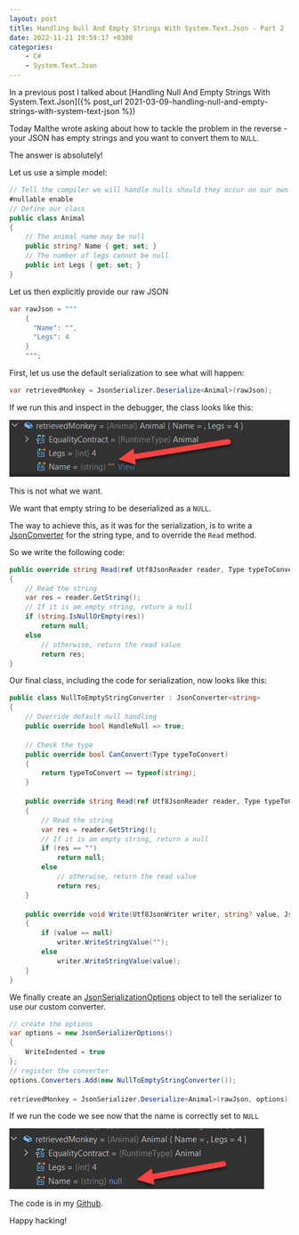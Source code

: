 ```yaml
---
layout: post
title: Handling Null And Empty Strings With System.Text.Json - Part 2
date: 2022-11-21 19:59:17 +0300
categories:
    - C#
    - System.Text.Json
---
```

In a previous post I talked about [Handling Null And Empty Strings With System.Text.Json]({% post_url 2021-03-09-handling-null-and-empty-strings-with-system-text-json %})

Today Malthe wrote asking about how to tackle the problem in the reverse - your JSON has empty strings and you want to convert them to `NULL`.

The answer is absolutely!

Let us use a simple model:

```csharp
// Tell the compiler we will handle nulls should they occur on our own
#nullable enable
// Define our class
public class Animal
{
    // The animal name may be null
    public string? Name { get; set; }
    // The number of legs cannot be null
    public int Legs { get; set; }
}
```

Let us then explicitly provide our raw JSON

```csharp
var rawJson = """
    {
      "Name": "",
      "Legs": 4
    }
    """;
```

First, let us use the default serialization to see what will happen:

```csharp
var retrievedMonkey = JsonSerializer.Deserialize<Animal>(rawJson);
```

If we run this and inspect in the debugger, the class looks like this:

![](../images/2022/11/NullName.png)

This is not what we want.

We want that empty string to be deserialized as a `NULL`.

The way to achieve this, as it was for the serialization, is to write a [JsonConverter](https://learn.microsoft.com/en-us/dotnet/api/system.text.json.serialization.jsonconverter-1?view=net-7.0) for the string type, and to override the `Read` method.

So we write the following code:

```csharp
public override string Read(ref Utf8JsonReader reader, Type typeToConvert, JsonSerializerOptions options)
{
    // Read the string
    var res = reader.GetString();
    // If it is am empty string, return a null
    if (string.IsNullOrEmpty(res))
        return null;
    else
        // otherwise, return the read value
        return res;
}
```

Our final class, including the code for serialization, now looks like this:

```csharp
public class NullToEmptyStringConverter : JsonConverter<string>
{
    // Override default null handling
    public override bool HandleNull => true;

    // Check the type
    public override bool CanConvert(Type typeToConvert)
    {
        return typeToConvert == typeof(string);
    }

    public override string Read(ref Utf8JsonReader reader, Type typeToConvert, JsonSerializerOptions options)
    {
        // Read the string
        var res = reader.GetString();
        // If it is am empty string, return a null
        if (res == "")
            return null;
        else
            // otherwise, return the read value
            return res;
    }

    public override void Write(Utf8JsonWriter writer, string? value, JsonSerializerOptions options)
    {
        if (value == null)
            writer.WriteStringValue("");
        else
            writer.WriteStringValue(value);
    }
}
```

We finally create an [JsonSerializationOptions](https://learn.microsoft.com/en-us/dotnet/api/system.text.json.jsonserializeroptions?view=net-7.0) object to tell the serializer to use our custom converter.

```csharp
// create the options
var options = new JsonSerializerOptions()
{
    WriteIndented = true
};
// register the converter
options.Converters.Add(new NullToEmptyStringConverter());

retrievedMonkey = JsonSerializer.Deserialize<Animal>(rawJson, options);
```

If we run the code we see now that the name is correctly set to `NULL`

![](../images/2022/11/NullValueName.png)

The code is in my [Github](https://github.com/conradakunga/BlogCode/tree/master/2022-11-21%20-%20Deserialize%20Null%20Strings).

Happy hacking!